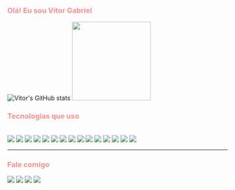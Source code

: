 <h3 style="color:#f58f8f">Olá! Eu sou Vitor Gabriel</h3>

<div align="left" style="display: inline_block">
  
  ![Vitor's GitHub stats](https://github-readme-stats.vercel.app/api?username=Vitor-Gabriel-KR&show_icons=true&theme=radical)
  <img height="180em" src="https://github-readme-stats.vercel.app/api/top-langs/?username=Vitor-Gabriel-KR&layout=compact&langs_count=7&theme=radical"/>
</div>

<h3 style="color:#f58f8f;">Tecnologias que uso</h3> 
<div style="display: inline_block"><br>
     <img src="https://img.shields.io/badge/Python-3776AB?style=for-the-badge&logo=python&logoColor=white" />
     <img src="https://img.shields.io/badge/JavaScript-F7DF1E?style=for-the-badge&logo=JavaScript&logoColor=white" />
     <img src="https://img.shields.io/badge/TypeScript-007ACC?style=for-the-badge&logo=typescript&logoColor=white" />
     <img src="https://img.shields.io/badge/Node.js-43853D?style=for-the-badge&logo=node.js&logoColor=white" />
     <img src="https://img.shields.io/badge/Java-ED8B00?style=for-the-badge&logo=openjdk&logoColor=white" />
     <img src="https://img.shields.io/badge/Dart-0175C2?style=for-the-badge&logo=dart&logoColor=white" />
     <img src="https://img.shields.io/badge/React-20232A?style=for-the-badge&logo=react&logoColor=61DAFB" />
     <img src="https://img.shields.io/badge/Vue.js-35495E?style=for-the-badge&logo=vue.js&logoColor=4FC08D" />
     <img src="https://img.shields.io/badge/Angular-DD0031?style=for-the-badge&logo=angular&logoColor=white" />
     <img src="https://img.shields.io/badge/Tailwind_CSS-38B2AC?style=for-the-badge&logo=tailwind-css&logoColor=white" />
     <img src="https://img.shields.io/badge/Bootstrap-563D7C?style=for-the-badge&logo=bootstrap&logoColor=white" />
     <img src="https://img.shields.io/badge/Django-092E20?style=for-the-badge&logo=django&logoColor=white" />
     <img src="https://img.shields.io/badge/MySQL-00000F?style=for-the-badge&logo=mysql&logoColor=white" />
     <img src="https://img.shields.io/badge/PostgreSQL-316192?style=for-the-badge&logo=postgresql&logoColor=white" />
     <img src="https://img.shields.io/badge/Ionic-3880FF?style=for-the-badge&logo=ionic&logoColor=white" />
     
 
</div>

---

### <span style="color: #f58f8f;">Fale comigo</span>

<div>
 <a href = "https://mail.google.com/mail/u/0/#inbox"><img src="https://img.shields.io/badge/Gmail-D14836?style=for-the-badge&logo=gmail&logoColor=white" target="_blank"></a>
  <img src="https://img.shields.io/badge/WhatsApp-25D366?style=for-the-badge&logo=whatsapp&logoColor=white" />
 <a href="https://www.linkedin.com/in/vitor-gabriel-49a500269/" target="_blank"><img src="https://img.shields.io/badge/-LinkedIn-%230077B5?style=for-the-badge&logo=linkedin&logoColor=white" target="_blank"></a> 
 <a href="https://twitter.com/KroshaResheniye" target="_blank"><img src="https://img.shields.io/badge/Twitter-1DA1F2?style=for-the-badge&logo=twitter&logoColor=white" target="_blank"></a> 
</div>
